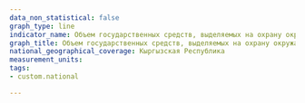 ```yaml
---
data_non_statistical: false
graph_type: line
indicator_name: Объем государственных средств, выделяемых на охрану окружающей среды (леса)
graph_title: Объем государственных средств, выделяемых на охрану окружающей среды (леса)
national_geographical_coverage: Кыргызская Республика
measurement_units: 
tags:
- custom.national

---
```

